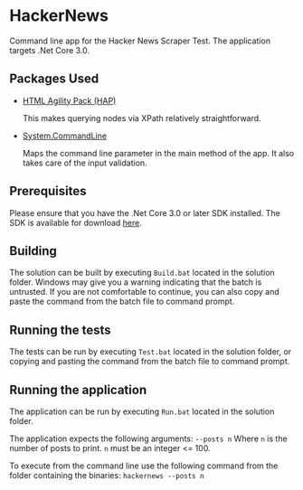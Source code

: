 # HackerNews
Command line app for the Hacker News Scraper Test. The application targets .Net Core 3.0.

## Packages Used
 * [HTML Agility Pack (HAP)](https://github.com/zzzprojects/html-agility-pack)
   
   This makes querying nodes via XPath relatively straightforward.
 * [System.CommandLine](https://github.com/dotnet/command-line-api)
   
   Maps the command line parameter in the main method of the app. It also takes care of the input validation.

## Prerequisites
Please ensure that you have the .Net Core 3.0 or later SDK installed. The SDK is available for download [here](https://dotnet.microsoft.com/download/dotnet-core/3.0).

## Building
The solution can be built by executing `Build.bat` located in the solution folder. Windows may give you a warning indicating that the batch is untrusted. If you are not comfortable to continue, you can also copy and paste the command from the batch file to command prompt. 

## Running the tests
The tests can be run by executing `Test.bat` located in the solution folder, or copying and pasting the command from the batch file to command prompt.

## Running the application
The application can be run by executing `Run.bat` located in the solution folder.

The application expects the following arguments:
`--posts n`
Where `n` is the number of posts to print. `n` must be an integer <= 100.

To execute from the command line use the following command from the folder containing the binaries:
`hackernews --posts n`

